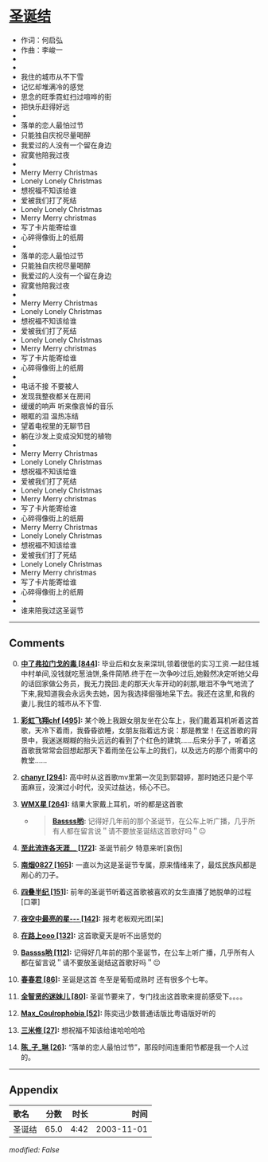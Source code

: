 # [圣诞结](https://music.163.com/song?id=66587)

* 作词：何启弘
* 作曲：李峻一
*
*
* 我住的城市从不下雪
* 记忆却堆满冷的感觉
* 思念的旺季霓虹扫过喧哗的街
* 把快乐赶得好远
* 
* 落单的恋人最怕过节
* 只能独自庆祝尽量喝醉
* 我爱过的人没有一个留在身边
* 寂寞他陪我过夜
* 
* Merry Merry Christmas
* Lonely Lonely Christmas
* 想祝福不知该给谁
* 爱被我们打了死结
* Lonely Lonely Christmas
* Merry Merry christmas
* 写了卡片能寄给谁
* 心碎得像街上的纸屑
* 
* 落单的恋人最怕过节
* 只能独自庆祝尽量喝醉
* 我爱过的人没有一个留在身边
* 寂寞他陪我过夜
* 
* Merry Merry Christmas
* Lonely Lonely Christmas
* 想祝福不知该给谁
* 爱被我们打了死结
* Lonely Lonely Christmas
* Merry Merry christmas
* 写了卡片能寄给谁
* 心碎得像街上的纸屑
* 
* 电话不接 不要被人
* 发现我整夜都关在房间
* 缓缓的响声 听来像哀悼的音乐
* 眼眶的泪 温热冻结
* 望着电视里的无聊节目
* 躺在沙发上变成没知觉的植物
* 
* Merry Merry Christmas
* Lonely Lonely Christmas
* 想祝福不知该给谁
* 爱被我们打了死结
* Lonely Lonely Christmas
* Merry Merry christmas
* 写了卡片能寄给谁
* 心碎得像街上的纸屑
* Merry Merry Christmas
* Lonely Lonely Christmas
* 想祝福不知该给谁
* 爱被我们打了死结
* Lonely Lonely Christmas
* Merry Merry christmas
* 写了卡片能寄给谁
* 心碎得像街上的纸屑
* 
* 谁来陪我过这圣诞节


---

## Comments
0. **[中了弗拉门戈的毒 \[844\]](https://music.163.com/#/user/home?id=2666378):** 毕业后和女友来深圳,领着很低的实习工资.一起住城中村单间,没钱就吃葱油饼,条件简陋.终于在一次争吵过后,她毅然决定听她父母的话回家做公务员，我无力挽回.走的那天火车开动的刹那,眼泪不争气地流了下来,我知道我会永远失去她，因为我选择倔强地呆下去。我还在这里,和我的妻儿.我住的城市从不下雪.

1. **[彩虹飞翔chf \[495\]](https://music.163.com/#/user/home?id=30622147):** 某个晚上我跟女朋友坐在公车上，我们戴着耳机听着这首歌，天冷下着雨，我昏昏欲睡，女朋友指着远方说：那是教堂！在这首歌的背景中，我迷迷糊糊的抬头远远的看到了个红色的建筑……后来分手了，听着这首歌我常常会回想起那天下着雨坐在公车上的我们，以及远方的那个雨雾中的教堂……

2. **[chanyr \[294\]](https://music.163.com/#/user/home?id=879536):** 高中时从这首歌mv里第一次见到郭碧婷，那时她还只是个平面麻豆，没演过小时代，没买过益达，倾心不已。

3. **[WMX星 \[264\]](https://music.163.com/#/user/home?id=18566619):** 结果大家戴上耳机，听的都是这首歌
	* > **[Bassss哟](https://music.163.com/#/user/home?id=6992887):** 记得好几年前的那个圣诞节，在公车上听广播，几乎所有人都在留言说＂请不要放圣诞结这首歌好吗＂😐

4. **[至此流连各天涯__ \[172\]](https://music.163.com/#/user/home?id=435626584):** 圣诞节前夕  特意来听[哀伤]

5. **[南烟0827 \[165\]](https://music.163.com/#/user/home?id=110949290):** 一直以为这是圣诞节专属，原来情绪来了，最炫民族风都是剐心的刀子。

6. **[四叠半纪 \[151\]](https://music.163.com/#/user/home?id=56976918):** 前年的圣诞节听着这首歌被喜欢的女生直播了她脱单的过程[口罩]

7. **[夜空中最亮的星-_-_- \[142\]](https://music.163.com/#/user/home?id=41008235):** 报考老板观光团[呆]

8. **[在路上ooo \[132\]](https://music.163.com/#/user/home?id=104933084):** 这首歌夏天是听不出感觉的

9. **[Bassss哟 \[112\]](https://music.163.com/#/user/home?id=6992887):** 记得好几年前的那个圣诞节，在公车上听广播，几乎所有人都在留言说＂请不要放圣诞结这首歌好吗＂😐

10. **[春春君 \[86\]](https://music.163.com/#/user/home?id=29892172):** 圣诞是这首  冬至是葡萄成熟时  还有很多个七年。

11. **[全智贤的迷妹儿 \[80\]](https://music.163.com/#/user/home?id=71615036):** 圣诞节要来了，专门找出这首歌来提前感受下。。。。

12. **[Max_Coulrophobia \[52\]](https://music.163.com/#/user/home?id=30177677):** 陈奕迅少数普通话版比粤语版好听的

13. **[三米修 \[27\]](https://music.163.com/#/user/home?id=298083122):** 想祝福不知该给谁哈哈哈哈

14. **[陈_子_琳 \[26\]](https://music.163.com/#/user/home?id=265817460):** “落单的恋人最怕过节”，那段时间连重阳节都是我一个人过的。



---

## Appendix

|歌名|分数|时长|时间|
|:---|:---:|---:|---:|
|圣诞结|65.0|4:42|2003-11-01

*modified: False*